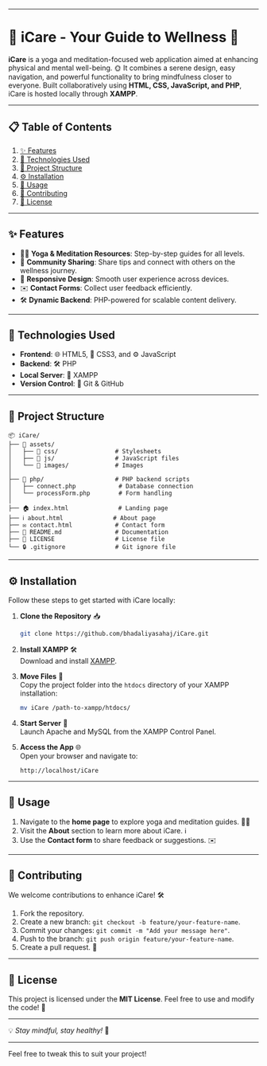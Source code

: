 

---

# 🌿 iCare - Your Guide to Wellness 🌸

**iCare** is a yoga and meditation-focused web application aimed at enhancing physical and mental well-being. 🌞 It combines a serene design, easy navigation, and powerful functionality to bring mindfulness closer to everyone. Built collaboratively using **HTML, CSS, JavaScript, and PHP**, iCare is hosted locally through **XAMPP**.

---

## 📋 Table of Contents
1. [✨ Features](#-features)
2. [🔧 Technologies Used](#-technologies-used)
3. [📂 Project Structure](#-project-structure)
4. [⚙️ Installation](#️-installation)
5. [🚀 Usage](#-usage)
6. [🤝 Contributing](#-contributing)
7. [📜 License](#-license)

---

## ✨ Features

- 🧘‍♀️ **Yoga & Meditation Resources**: Step-by-step guides for all levels.
- 🤝 **Community Sharing**: Share tips and connect with others on the wellness journey.
- 📱 **Responsive Design**: Smooth user experience across devices.
- ✉️ **Contact Forms**: Collect user feedback efficiently.
- 🛠️ **Dynamic Backend**: PHP-powered for scalable content delivery.

---

## 🔧 Technologies Used

- **Frontend**: 🌐 HTML5, 🎨 CSS3, and ⚙️ JavaScript
- **Backend**: 🛠️ PHP
- **Local Server**: 🚀 XAMPP
- **Version Control**: 🌟 Git & GitHub

---

## 📂 Project Structure

```plaintext
📦 iCare/
├── 📁 assets/
│   ├── 📁 css/                # Stylesheets
│   ├── 📁 js/                 # JavaScript files
│   └── 📁 images/             # Images
│
├── 📁 php/                    # PHP backend scripts
│   ├── connect.php            # Database connection
│   └── processForm.php        # Form handling
│
├── 🏠 index.html              # Landing page
├── ℹ️ about.html              # About page
├── ✉️ contact.html            # Contact form
├── 📖 README.md               # Documentation
├── 📜 LICENSE                 # License file
└── 🔒 .gitignore              # Git ignore file
```

---

## ⚙️ Installation

Follow these steps to get started with iCare locally:

1. **Clone the Repository** 📥  
   ```bash
   git clone https://github.com/bhadaliyasahaj/iCare.git
   ```

2. **Install XAMPP** 🛠️  
   Download and install [XAMPP](https://www.apachefriends.org).

3. **Move Files** 📂  
   Copy the project folder into the `htdocs` directory of your XAMPP installation:  
   ```bash
   mv iCare /path-to-xampp/htdocs/
   ```

4. **Start Server** 🚀  
   Launch Apache and MySQL from the XAMPP Control Panel.

5. **Access the App** 🌐  
   Open your browser and navigate to:  
   ```plaintext
   http://localhost/iCare
   ```

---

## 🚀 Usage

1. Navigate to the **home page** to explore yoga and meditation guides. 🧘‍♂️  
2. Visit the **About** section to learn more about iCare. ℹ️  
3. Use the **Contact form** to share feedback or suggestions. ✉️  

---

## 🤝 Contributing

We welcome contributions to enhance iCare! 🛠️  
1. Fork the repository.  
2. Create a new branch: `git checkout -b feature/your-feature-name`.  
3. Commit your changes: `git commit -m "Add your message here"`.  
4. Push to the branch: `git push origin feature/your-feature-name`.  
5. Create a pull request. 🚀

---

## 📜 License

This project is licensed under the **MIT License**. Feel free to use and modify the code! 📄

---

💡 *Stay mindful, stay healthy!* 💖

--- 

Feel free to tweak this to suit your project!
